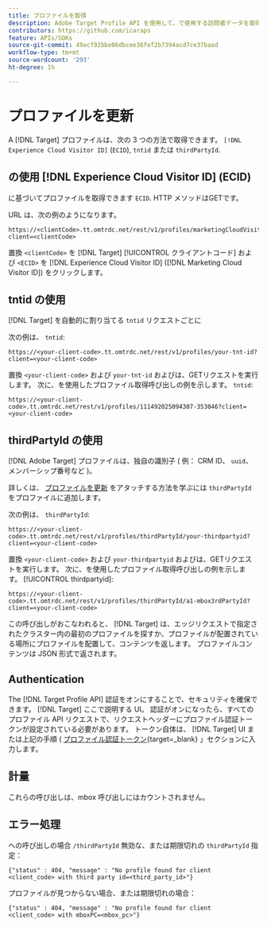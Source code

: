 ```yaml
---
title: プロファイルを取得
description: Adobe Target Profile API を使用して、で使用する訪問者データを取得する方法を説明します。 [!DNL Target].
contributors: https://github.com/icaraps
feature: APIs/SDKs
source-git-commit: 49acf92bbe06dbcee36fef2b7394acd7ce37baad
workflow-type: tm+mt
source-wordcount: '293'
ht-degree: 1%

---
```


# プロファイルを更新

A [!DNL Target] プロファイルは、次の 3 つの方法で取得できます。 `[!DNL Experience Cloud Visitor ID]` (`ECID`), `tntid` または `thirdPartyId`.

## の使用 [!DNL Experience Cloud Visitor ID] (ECID)

に基づいてプロファイルを取得できます `ECID`. HTTP メソッドはGETです。

URL は、次の例のようになります。

```
https://<clientCode>.tt.omtrdc.net/rest/v1/profiles/marketingCloudVisitorId/<ECID>?client=<clientCode>
```

置換 `<clientCode>` を [!DNL Target] [!UICONTROL クライアントコード] および `<ECID>` を [!DNL Experience Cloud Visitor ID] ([!DNL Marketing Cloud Visitor ID]) をクリックします。

## tntid の使用

[!DNL Target] を自動的に割り当てる `tntid` リクエストごとに

次の例は、 `tntid`:

```
https://<your-client-code>.tt.omtrdc.net/rest/v1/profiles/your-tnt-id?client=<your-client-code>
```

置換 `<your-client-code>` および `your-tnt-id` およびは、GETリクエストを実行します。 次に、を使用したプロファイル取得呼び出しの例を示します。 `tntid`:

```
https://<your-client-code>.tt.omtrdc.net/rest/v1/profiles/111492025094307-353046?client=<your-client-code>
```

## thirdPartyId の使用

[!DNL Adobe Target] プロファイルは、独自の識別子 ( 例： CRM ID、 `uuid`、メンバーシップ番号など )。

詳しくは、 [プロファイルを更新](/help/dev/administer/profile-api/profile-api-overview.md) をアタッチする方法を学ぶには `thirdPartyId` をプロファイルに追加します。

次の例は、 `thirdPartyId`:

```
https://<your-client-code>.tt.omtrdc.net/rest/v1/profiles/thirdPartyId/your-thirdpartyid?client=<your-client-code>
```

置換 `<your-client-code>` および `your-thirdpartyid` およびは、GETリクエストを実行します。 次に、を使用したプロファイル取得呼び出しの例を示します。 [!UICONTROL thirdpartyid]:

```
https://<your-client-code>.tt.omtrdc.net/rest/v1/profiles/thirdPartyId/a1-mbox3rdPartyId?client=<your-client-code>
```

この呼び出しがおこなわれると、 [!DNL Target] は、エッジリクエストで指定されたクラスター内の最初のプロファイルを探すか、プロファイルが配置されている場所にプロファイルを配置して、コンテンツを返します。 プロファイルコンテンツは JSON 形式で返されます。

## Authentication

The [!DNL Target Profile API] 認証をオンにすることで、セキュリティを確保できます。 [!DNL Target] ここで説明する UI。 認証がオンになったら、すべてのプロファイル API リクエストで、リクエストヘッダーにプロファイル認証トークンが設定されている必要があります。 トークン自体は、 [!DNL Target] UI または上記の手順 ( [プロファイル認証トークン](https://developers.adobetarget.com/api/#authentication-tokens){target=_blank} 」セクションに入力します。

## 計量

これらの呼び出しは、mbox 呼び出しにはカウントされません。

## エラー処理

への呼び出しの場合 `/thirdPartyId` 無効な、または期限切れの `thirdPartyId` 指定：

```
{"status" : 404, "message" : "No profile found for client <client_code> with third party id=<third_party_id>"}
```

プロファイルが見つからない場合、または期限切れの場合：

```
{"status" : 404, "message" : "No profile found for client <client_code> with mboxPC=<mbox_pc>"}
```
